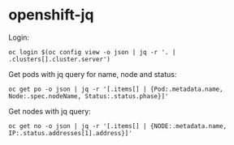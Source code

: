 # openshift-jq

Login:
```
oc login $(oc config view -o json | jq -r '. | .clusters[].cluster.server')
```
Get pods with jq query for name, node and status:
```
oc get po -o json | jq -r '[.items[] | {Pod:.metadata.name, Node:.spec.nodeName, Status:.status.phase}]'
```
Get nodes with jq query:
```
oc get no -o json | jq -r '[.items[] | {NODE:.metadata.name, IP:.status.addresses[1].address}]'
```
